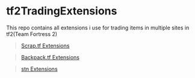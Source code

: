 # tf2TradingExtensions

This repo contains all extensions i use for trading items in multiple sites in tf2(Team Fortress 2)

> <a href="./scrap.tf">Scrap.tf Extensions</a><br />

> <a href="./backpack.tf">Backpack.tf Extensions</a><br />

> <a href="./stn">stn Extensions</a>